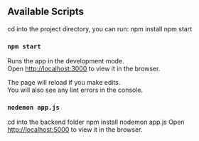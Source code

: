 
## Available Scripts

cd into the project directory, you can run:
npm install 
npm start


### `npm start`


Runs the app in the development mode.<br />
Open [http://localhost:3000](http://localhost:3000) to view it in the browser.

The page will reload if you make edits.<br />
You will also see any lint errors in the console.

### `nodemon app.js`

cd into the backend folder
npm install
nodemon app.js
Open [http://localhost:5000](http://localhost:5000) to view it in the browser.

